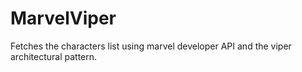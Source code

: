 # MarvelViper
Fetches the characters list using marvel developer API and the viper architectural pattern.
